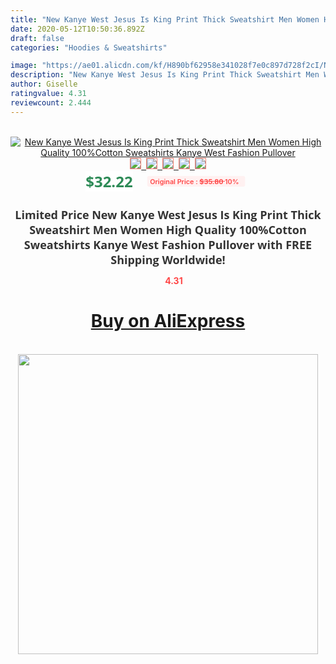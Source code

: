 ```yaml
---
title: "New Kanye West Jesus Is King Print Thick Sweatshirt Men Women High Quality 100%Cotton Sweatshirts Kanye West Fashion Pullover"
date: 2020-05-12T10:50:36.892Z
draft: false
categories: "Hoodies & Sweatshirts"

image: "https://ae01.alicdn.com/kf/H890bf62958e341028f7e0c897d728f2cI/New-Kanye-West-Jesus-Is-King-Print-Thick-Sweatshirt-Men-Women-High-Quality-100-Cotton-Sweatshirts.jpg"
description: "New Kanye West Jesus Is King Print Thick Sweatshirt Men Women High Quality 100%Cotton Sweatshirts Kanye West Fashion Pullover"
author: Giselle
ratingvalue: 4.31
reviewcount: 2.444
---
```

<br>
<div style="text-align: center;">
<a href="https://s.click.aliexpress.com/e/_AOb7Mt" target="_blank" rel="nofollow noopener noreferrer"><img alt="New Kanye West Jesus Is King Print Thick Sweatshirt Men Women High Quality 100%Cotton Sweatshirts Kanye West Fashion Pullover" class="magnifier-image" src="https://ae01.alicdn.com/kf/H890bf62958e341028f7e0c897d728f2cI/New-Kanye-West-Jesus-Is-King-Print-Thick-Sweatshirt-Men-Women-High-Quality-100-Cotton-Sweatshirts.jpg_640x640.jpg">
<br>
<img style="border:1px solid salmon" src="https://ae01.alicdn.com/kf/H890bf62958e341028f7e0c897d728f2cI/New-Kanye-West-Jesus-Is-King-Print-Thick-Sweatshirt-Men-Women-High-Quality-100-Cotton-Sweatshirts.jpg_120x120.jpg">&nbsp;&nbsp;<img style="border:1px solid salmon" src="https://ae01.alicdn.com/kf/Hf31f3e159a16483395a8f683b3dc3c926/New-Kanye-West-Jesus-Is-King-Print-Thick-Sweatshirt-Men-Women-High-Quality-100-Cotton-Sweatshirts.jpg_120x120.jpg">&nbsp;&nbsp;<img style="border:1px solid salmon" src="https://ae01.alicdn.com/kf/H74c84ea3feee45baa5f22dfaa387e477a/New-Kanye-West-Jesus-Is-King-Print-Thick-Sweatshirt-Men-Women-High-Quality-100-Cotton-Sweatshirts.jpg_120x120.jpg">&nbsp;&nbsp;<img style="border:1px solid salmon" src="https://ae01.alicdn.com/kf/H69a4ceb5c7d743a09dcb5f096e12ca94N/New-Kanye-West-Jesus-Is-King-Print-Thick-Sweatshirt-Men-Women-High-Quality-100-Cotton-Sweatshirts.jpg_120x120.jpg">&nbsp;&nbsp;<img style="border:1px solid salmon" src="https://ae01.alicdn.com/kf/H518ea48ab6974d7aa1f00da306c533e74/New-Kanye-West-Jesus-Is-King-Print-Thick-Sweatshirt-Men-Women-High-Quality-100-Cotton-Sweatshirts.jpg_120x120.jpg"></a></div><br0>
<div style="text-align: center;"><span style="background-color: white; border: 0px; box-sizing: border-box; color: seagreen; display: inline-block; font-family: &quot;open sans&quot; , &quot;arial&quot; , &quot;helvetica&quot; , sans-serif , &quot;heiti&quot;; font-size: 24px; font-stretch: inherit; font-weight: 700; line-height: inherit; margin: 0px 10px 0px 0px; padding: 0px; vertical-align: middle;">$32.22 </span>
<span style="background: rgb(255 , 241 , 241); border-radius: 3px; border: 0px; box-sizing: border-box; color: #ff4747; display: inline-block; font-family: inherit; font-size: 12px; font-stretch: inherit; font-style: inherit; font-variant: inherit; font-weight: 600; line-height: inherit; margin: 0px; padding: 2px 5px; transform: scale(0.9); vertical-align: middle;">Original Price : <b style="text-decoration: line-through;">$35.80 </b> 10%&nbsp;&nbsp;</span></div>
<h1 style="color: #333333; display: inline-block; font-family: &quot;open sans&quot; , &quot;arial&quot; , &quot;helvetica&quot; , sans-serif , &quot;heiti&quot;; font-size: 18px; font-stretch: inherit; font-weight: 700; text-align: center;">Limited Price New Kanye West Jesus Is King Print Thick Sweatshirt Men Women High Quality 100%Cotton Sweatshirts Kanye West Fashion Pullover with FREE Shipping Worldwide!</h1>
<div style="color: #ff4747; text-align: center;">
<img src="https://4.bp.blogspot.com/-M0ZcTcb-5uY/XleCXlxnR4I/AAAAAAAAAEc/OrjgMkXV1oMQFaCRZj5HQwOCBcu3w1FegCPcBGAYYCw/s1600/star.png" style="height: 15px;">&nbsp;<b>4.31</b></div>
<div class="button_cont" align="center"><a class="buynow_a" href="https://s.click.aliexpress.com/e/_AOb7Mt" target="_blank" rel="nofollow noopener noreferrer"><H1>Buy on AliExpress</H1></a></div><br>
<div class="separator" style="clear: both; text-align: center;">
<img src="https://lh3.googleusercontent.com/-pTy5HemUv9M/XlePHvY0dAI/AAAAAAAAAE4/0nX5iRUoIWY8eMW9Dpxeirr157OZliDIgCLcBGAsYHQ/s1600/badge.gif" width="480">
</div>
